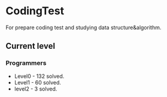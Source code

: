 # CodingTest

For prepare coding test and studying data structure&algorithm.

## Current level

### Programmers

- Level0 - 132 solved.
- Level1 - 60 solved.
- level2 - 3 solved.
